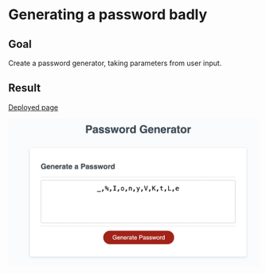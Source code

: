 # Generating a password badly



## Goal
Create a password generator, taking parameters from user input.

## Result

[Deployed page]()



![Preview image](./passgenscreenshot.png)


